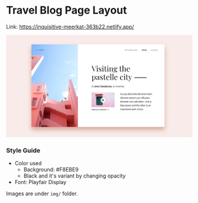 # Travel Blog Page Layout

Link: https://inquisitive-meerkat-363b22.netlify.app/

![](./screenshot.png)

### Style Guide
- Color used
  - Background: #F8EBE9
  - Black and it's variant by changing opacity
- Font: Playfair Display

Images are under `img/` folder.
